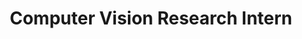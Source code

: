 ---
collection: industry
permalink: /industry/2019-kuartis
company: "Kuartis Technology"
location: "Ankara"
title: "Computer Vision Research Intern"
dates: "Jun, 2019 - Sep, 2019"
excerpt: "
- Designed a new person re-identification model to improve performance of the model in-use by +16% by proposing a part-based generator network to generate more realistic looking pedestrian images.\n
- Organized experiments in PyTorch to compare performance and image quality that resulted in reduction in complexity of the backbone network which doubled the speed at test time.\n
- Participated in entire R&D cycle: coding the network, data loading, training in a Nvidia-Docker container, conversion to a deployable TensorRT Caffe model, integrating with surveillance system in C++.\n
"
---